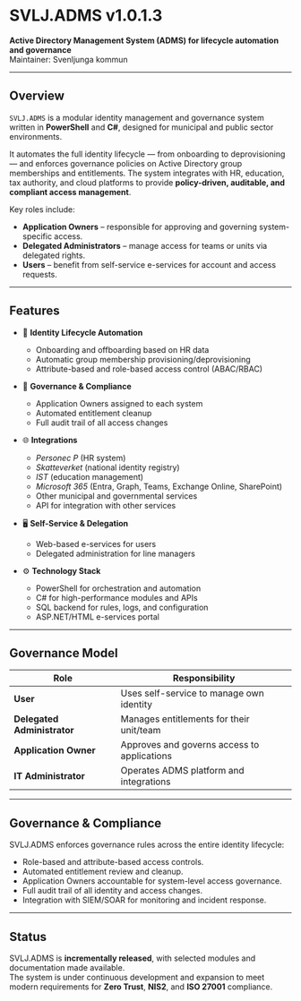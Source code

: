 # SVLJ.ADMS v1.0.1.3

**Active Directory Management System (ADMS) for lifecycle automation and governance**  
Maintainer: Svenljunga kommun  

---

## Overview

`SVLJ.ADMS` is a modular identity management and governance system written in **PowerShell** and **C#**, designed for municipal and public sector environments.  

It automates the full identity lifecycle — from onboarding to deprovisioning — and enforces governance policies on Active Directory group memberships and entitlements. The system integrates with HR, education, tax authority, and cloud platforms to provide **policy-driven, auditable, and compliant access management**.  

Key roles include:  
- **Application Owners** – responsible for approving and governing system-specific access.  
- **Delegated Administrators** – manage access for teams or units via delegated rights.  
- **Users** – benefit from self-service e-services for account and access requests.  

---

## Features

- 🔄 **Identity Lifecycle Automation**  
  - Onboarding and offboarding based on HR data  
  - Automatic group membership provisioning/deprovisioning  
  - Attribute-based and role-based access control (ABAC/RBAC)  

- 📜 **Governance & Compliance**  
  - Application Owners assigned to each system  
  - Automated entitlement cleanup  
  - Full audit trail of all access changes  

- 🌐 **Integrations**  
  - *Personec P* (HR system)  
  - *Skatteverket* (national identity registry)  
  - *IST* (education management)  
  - *Microsoft 365* (Entra, Graph, Teams, Exchange Online, SharePoint)  
  - Other municipal and governmental services
  - API for integration with other services

- 🖥️ **Self-Service & Delegation**  
  - Web-based e-services for users  
  - Delegated administration for line managers  

- ⚙️ **Technology Stack**  
  - PowerShell for orchestration and automation  
  - C# for high-performance modules and APIs  
  - SQL backend for rules, logs, and configuration  
  - ASP.NET/HTML e-services portal  

---

## Governance Model

| Role                        | Responsibility                              |
| --------------------------- | ------------------------------------------- |
| **User**                    | Uses self-service to manage own identity    |
| **Delegated Administrator** | Manages entitlements for their unit/team    |
| **Application Owner**       | Approves and governs access to applications |
| **IT Administrator**        | Operates ADMS platform and integrations     |

---

## Governance & Compliance

SVLJ.ADMS enforces governance rules across the entire identity lifecycle:
- Role-based and attribute-based access controls.  
- Automated entitlement review and cleanup.  
- Application Owners accountable for system-level access governance.  
- Full audit trail of all identity and access changes.  
- Integration with SIEM/SOAR for monitoring and incident response.  

---

## Status

SVLJ.ADMS is **incrementally released**, with selected modules and documentation made available.  
The system is under continuous development and expansion to meet modern requirements for **Zero Trust**, **NIS2**, and **ISO 27001** compliance.  
